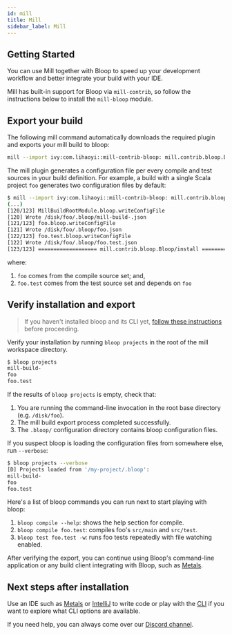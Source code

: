 ```yaml
---
id: mill
title: Mill
sidebar_label: Mill
---
```


## Getting Started

You can use Mill together with Bloop to speed up your development workflow and better integrate your build with your IDE.

Mill has built-in support for Bloop via `mill-contrib`, so follow the instructions below to install the `mill-bloop` module.

<!-- start -->

## Export your build

The following mill command automatically downloads the required plugin and exports your mill build to bloop:
```bash
mill --import ivy:com.lihaoyi::mill-contrib-bloop: mill.contrib.bloop.Bloop/install
```

The mill plugin generates a configuration file per every compile and test
sources in your build definition. For example, a build with a single Scala
project `foo` generates two configuration files by default:

```bash
$ mill --import ivy:com.lihaoyi::mill-contrib-bloop: mill.contrib.bloop.Bloop/install
(...)
[120/123] MillBuildRootModule.bloop.writeConfigFile
[120] Wrote /disk/foo/.bloop/mill-build-.json
[121/123] foo.bloop.writeConfigFile
[121] Wrote /disk/foo/.bloop/foo.json
[122/123] foo.test.bloop.writeConfigFile
[122] Wrote /disk/foo/.bloop/foo.test.json
[123/123] =================== mill.contrib.bloop.Bloop/install =================== 10s
```

where:
  
1. `foo` comes from the compile source set; and,
1. `foo.test` comes from the test source set and depends on `foo`

## Verify installation and export

> If you haven't installed bloop and its CLI yet, [follow these instructions](/setup) before proceeding.

Verify your installation by running `bloop projects` in the root of the mill workspace directory.

```bash
$ bloop projects
mill-build-
foo
foo.test
```

If the results of `bloop projects` is empty, check that:

1. You are running the command-line invocation in the root base directory (e.g. `/disk/foo`).
1. The mill build export process completed successfully.
1. The `.bloop/` configuration directory contains bloop configuration files.

If you suspect bloop is loading the configuration files from somewhere else, run `--verbose`:

```bash
$ bloop projects --verbose
[D] Projects loaded from '/my-project/.bloop':
mill-build-
foo
foo.test
```

Here's a list of bloop commands you can run next to start playing with bloop:

1. `bloop compile --help`: shows the help section for compile.
1. `bloop compile foo.test`: compiles foo's `src/main` and `src/test`.
1. `bloop test foo.test -w`: runs foo tests repeatedly with file watching enabled.

After verifying the export, you can continue using Bloop's command-line
application or any build client integrating with Bloop, such as
[Metals](https://scalameta.org/metals/).

<!-- end -->

## Next steps after installation

Use an IDE such as [Metals](docs/ides/metals) or
[IntelliJ](docs/ides/intellij) to write code or play with the
[CLI](docs/cli/tutorial) if you want to explore what CLI options are
available.

If you need help, you can always come over our [Discord
channel](https://discord.gg/KWF9zMhJWS).
